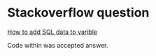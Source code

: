 ﻿# Stackoverflow question

[How to add SQL data to varible](https://stackoverflow.com/questions/72099073/how-to-add-sql-data-to-varible/72099353#72099353)

Code within was accepted answer.
